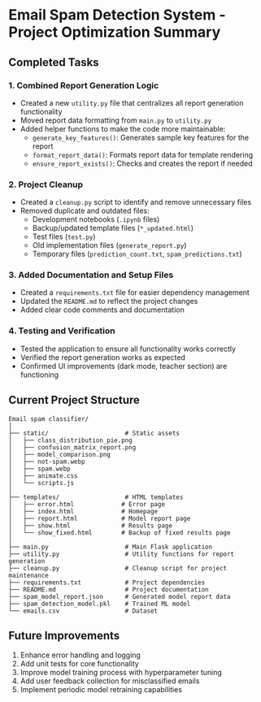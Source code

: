 # Email Spam Detection System - Project Optimization Summary

## Completed Tasks

### 1. Combined Report Generation Logic
- Created a new `utility.py` file that centralizes all report generation functionality
- Moved report data formatting from `main.py` to `utility.py`
- Added helper functions to make the code more maintainable:
  - `generate_key_features()`: Generates sample key features for the report
  - `format_report_data()`: Formats report data for template rendering
  - `ensure_report_exists()`: Checks and creates the report if needed

### 2. Project Cleanup
- Created a `cleanup.py` script to identify and remove unnecessary files
- Removed duplicate and outdated files:
  - Development notebooks (`.ipynb` files)
  - Backup/updated template files (`*_updated.html`)
  - Test files (`test.py`)
  - Old implementation files (`generate_report.py`)
  - Temporary files (`prediction_count.txt`, `spam_predictions.txt`)

### 3. Added Documentation and Setup Files
- Created a `requirements.txt` file for easier dependency management
- Updated the `README.md` to reflect the project changes
- Added clear code comments and documentation

### 4. Testing and Verification
- Tested the application to ensure all functionality works correctly
- Verified the report generation works as expected
- Confirmed UI improvements (dark mode, teacher section) are functioning

## Current Project Structure

```
Email spam classifier/
│
├── static/                     # Static assets
│   ├── class_distribution_pie.png
│   ├── confusion_matrix_report.png
│   ├── model_comparison.png
│   ├── not-spam.webp
│   ├── spam.webp
│   ├── animate.css
│   └── scripts.js
│
├── templates/                  # HTML templates
│   ├── error.html             # Error page
│   ├── index.html             # Homepage
│   ├── report.html            # Model report page
│   ├── show.html              # Results page
│   └── show_fixed.html        # Backup of fixed results page
│
├── main.py                     # Main Flask application
├── utility.py                  # Utility functions for report generation
├── cleanup.py                  # Cleanup script for project maintenance
├── requirements.txt            # Project dependencies
├── README.md                   # Project documentation
├── spam_model_report.json      # Generated model report data
├── spam_detection_model.pkl    # Trained ML model
└── emails.csv                  # Dataset
```

## Future Improvements

1. Enhance error handling and logging
2. Add unit tests for core functionality
3. Improve model training process with hyperparameter tuning
4. Add user feedback collection for misclassified emails
5. Implement periodic model retraining capabilities
